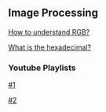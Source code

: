 ## Image Processing

[How to understand RGB?](https://ciechanow.ski/color-spaces/)

[What is the hexadecimal?](https://medium.com/wait-what/what-the-hex-467566b120af)

### Youtube Playlists

[#1](https://www.youtube.com/playlist?list=PLyED3W677ALNv8Htn0f9Xh-AHe1aZPftv)

[#2](https://www.youtube.com/playlist?list=PLZ9qNFMHZ-A79y1StvUUqgyL-O0fZh2rs)
